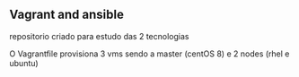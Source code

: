 ## Vagrant and ansible

repositorio criado para estudo das 2 tecnologias

O Vagrantfile provisiona 3 vms sendo a master (centOS 8) e 2 nodes (rhel e ubuntu)

